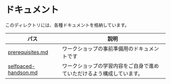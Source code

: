# ドキュメント

このディレクトリには、各種ドキュメントを格納しています。

| パス | 説明 |
|----|----|
| [prerequisites.md](./prerequisites.md) | ワークショップの事前準備用のドキュメントです |
| [selfpaced-handson.md](./selfpaced-handson.md) | ワークショップの学習内容をご自身で進めていただけるよう構成しています。 |
